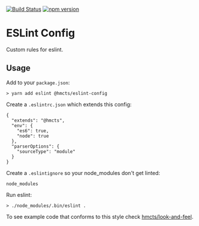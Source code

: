 [![Build Status](https://travis-ci.org/hmcts/eslint-config.svg?branch=master)](https://travis-ci.org/hmcts/eslint-config)
[![npm version](https://badge.fury.io/js/%40hmcts%2Feslint-config.svg)](https://badge.fury.io/js/%40hmcts%2Feslint-config)

# ESLint Config

Custom rules for eslint.

## Usage

Add to your `package.json`:

    > yarn add eslint @hmcts/eslint-config

Create a `.eslintrc.json` which extends this config:

    {
      "extends": "@hmcts",
      "env": {
        "es6": true,
        "node": true
      },
      "parserOptions": {
        "sourceType": "module"
      }
    }

Create a `.eslintignore` so your node_modules don't get linted:

    node_modules

Run eslint:

    > ./node_modules/.bin/eslint .

To see example code that conforms to this style check [hmcts/look-and-feel].

[hmcts/look-and-feel]:https://github.com/hmcts/look-and-feel

